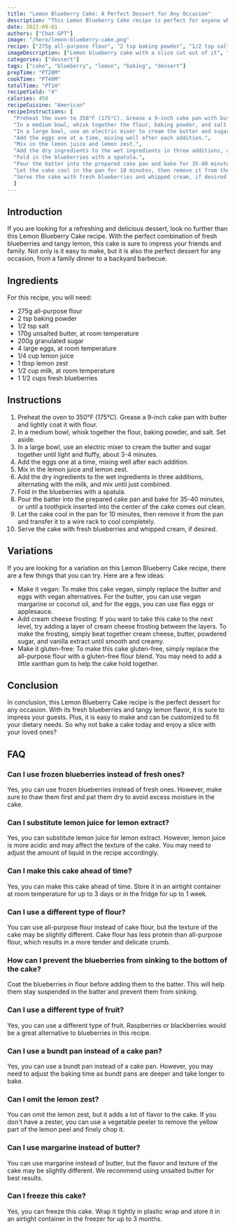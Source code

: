 ```yaml
---
title: "Lemon Blueberry Cake: A Perfect Dessert for Any Occasion"
description: "This Lemon Blueberry Cake recipe is perfect for anyone who wants to impress their guests with a delicious dessert that is easy to make. With fresh blueberries and a tangy lemon flavor, this cake is perfect for any occasion."
date: 2022-09-01
authors: ["Chat-GPT"]
image: "/hero/lemon-blueberry-cake.png"
recipe: ["275g all-purpose flour", "2 tsp baking powder", "1/2 tsp salt", "170g unsalted butter", "200g granulated sugar", "4 large eggs", "1/4 cup lemon juice", "1 tbsp lemon zest", "1/2 cup milk", "1 1/2 cups fresh blueberries"]
imageDescription: ["Lemon blueberry cake with a slice cut out of it", "A fork, a plate, and a slice of lemon blueberry cake", "A close-up of the lemon blueberry cake", "A slice of the lemon blueberry cake with a dollop of whipped cream on top"]
categories: ["dessert"]
tags: ["cake", "blueberry", "lemon", "baking", "dessert"]
prepTime: "PT20M"
cookTime: "PT40M"
totalTime: "PT1H"
recipeYield: "4"
calories: 450
recipeCuisine: "American"
recipeInstructions: [
  "Preheat the oven to 350°F (175°C). Grease a 9-inch cake pan with butter and lightly coat it with flour.",
  "In a medium bowl, whisk together the flour, baking powder, and salt. Set aside.",
  "In a large bowl, use an electric mixer to cream the butter and sugar together until light and fluffy, about 3-4 minutes.",
  "Add the eggs one at a time, mixing well after each addition.",
  "Mix in the lemon juice and lemon zest.",
  "Add the dry ingredients to the wet ingredients in three additions, alternating with the milk, and mix until just combined.",
  "Fold in the blueberries with a spatula.",
  "Pour the batter into the prepared cake pan and bake for 35-40 minutes, or until a toothpick inserted into the center of the cake comes out clean.",
  "Let the cake cool in the pan for 10 minutes, then remove it from the pan and transfer it to a wire rack to cool completely.",
  "Serve the cake with fresh blueberries and whipped cream, if desired."
  ]
---
```


## Introduction

If you are looking for a refreshing and delicious dessert, look no further than this Lemon Blueberry Cake recipe. With the perfect combination of fresh blueberries and tangy lemon, this cake is sure to impress your friends and family. Not only is it easy to make, but it is also the perfect dessert for any occasion, from a family dinner to a backyard barbecue.

## Ingredients

For this recipe, you will need:

- 275g all-purpose flour
- 2 tsp baking powder
- 1/2 tsp salt
- 170g unsalted butter, at room temperature
- 200g granulated sugar
- 4 large eggs, at room temperature
- 1/4 cup lemon juice
- 1 tbsp lemon zest
- 1/2 cup milk, at room temperature
- 1 1/2 cups fresh blueberries

## Instructions

1. Preheat the oven to 350°F (175°C). Grease a 9-inch cake pan with butter and lightly coat it with flour.
2. In a medium bowl, whisk together the flour, baking powder, and salt. Set aside.
3. In a large bowl, use an electric mixer to cream the butter and sugar together until light and fluffy, about 3-4 minutes.
4. Add the eggs one at a time, mixing well after each addition.
5. Mix in the lemon juice and lemon zest.
6. Add the dry ingredients to the wet ingredients in three additions, alternating with the milk, and mix until just combined.
7. Fold in the blueberries with a spatula.
8. Pour the batter into the prepared cake pan and bake for 35-40 minutes, or until a toothpick inserted into the center of the cake comes out clean.
9. Let the cake cool in the pan for 10 minutes, then remove it from the pan and transfer it to a wire rack to cool completely.
10. Serve the cake with fresh blueberries and whipped cream, if desired.

## Variations

If you are looking for a variation on this Lemon Blueberry Cake recipe, there are a few things that you can try. Here are a few ideas:

- Make it vegan: To make this cake vegan, simply replace the butter and eggs with vegan alternatives. For the butter, you can use vegan margarine or coconut oil, and for the eggs, you can use flax eggs or applesauce.
- Add cream cheese frosting: If you want to take this cake to the next level, try adding a layer of cream cheese frosting between the layers. To make the frosting, simply beat together cream cheese, butter, powdered sugar, and vanilla extract until smooth and creamy.
- Make it gluten-free: To make this cake gluten-free, simply replace the all-purpose flour with a gluten-free flour blend. You may need to add a little xanthan gum to help the cake hold together.

## Conclusion

In conclusion, this Lemon Blueberry Cake recipe is the perfect dessert for any occasion. With its fresh blueberries and tangy lemon flavor, it is sure to impress your guests. Plus, it is easy to make and can be customized to fit your dietary needs. So why not bake a cake today and enjoy a slice with your loved ones?

## FAQ

### Can I use frozen blueberries instead of fresh ones?

Yes, you can use frozen blueberries instead of fresh ones. However, make sure to thaw them first and pat them dry to avoid excess moisture in the cake.

### Can I substitute lemon juice for lemon extract?

Yes, you can substitute lemon juice for lemon extract. However, lemon juice is more acidic and may affect the texture of the cake. You may need to adjust the amount of liquid in the recipe accordingly.

### Can I make this cake ahead of time?

Yes, you can make this cake ahead of time. Store it in an airtight container at room temperature for up to 3 days or in the fridge for up to 1 week.

### Can I use a different type of flour?

You can use all-purpose flour instead of cake flour, but the texture of the cake may be slightly different. Cake flour has less protein than all-purpose flour, which results in a more tender and delicate crumb.

### How can I prevent the blueberries from sinking to the bottom of the cake?

Coat the blueberries in flour before adding them to the batter. This will help them stay suspended in the batter and prevent them from sinking.

### Can I use a different type of fruit?

Yes, you can use a different type of fruit. Raspberries or blackberries would be a great alternative to blueberries in this recipe.

### Can I use a bundt pan instead of a cake pan?

Yes, you can use a bundt pan instead of a cake pan. However, you may need to adjust the baking time as bundt pans are deeper and take longer to bake.

### Can I omit the lemon zest?

You can omit the lemon zest, but it adds a lot of flavor to the cake. If you don't have a zester, you can use a vegetable peeler to remove the yellow part of the lemon peel and finely chop it.

### Can I use margarine instead of butter?

You can use margarine instead of butter, but the flavor and texture of the cake may be slightly different. We recommend using unsalted butter for best results.

### Can I freeze this cake?

Yes, you can freeze this cake. Wrap it tightly in plastic wrap and store it in an airtight container in the freezer for up to 3 months.